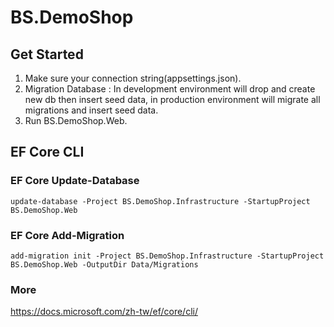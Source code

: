 # BS.DemoShop
## Get Started
1. Make sure your connection string(appsettings.json).
2. Migration Database : In development environment will drop and create new db then insert seed data, in production environment will migrate all migrations and insert seed data.
3. Run BS.DemoShop.Web.



## EF Core CLI

### EF Core Update-Database
```=powershall
update-database -Project BS.DemoShop.Infrastructure -StartupProject BS.DemoShop.Web
```

### EF Core Add-Migration
```=powershall
add-migration init -Project BS.DemoShop.Infrastructure -StartupProject BS.DemoShop.Web -OutputDir Data/Migrations
```

### More
https://docs.microsoft.com/zh-tw/ef/core/cli/